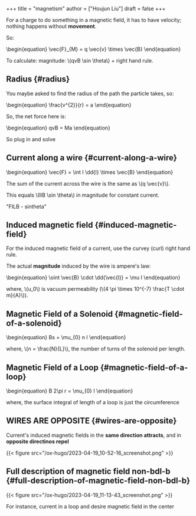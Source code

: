 +++
title = "magnetism"
author = ["Houjun Liu"]
draft = false
+++

For a charge to do something in a magnetic field, it has to have velocity; nothing happens without **movement**.

So:

\begin{equation}
\vec{F}\_{M} = q \vec{v} \times \vec{B}
\end{equation}

To calculate: magnitude: \\(qvB \sin \theta\\) + right hand rule.


## Radius {#radius}

You maybe asked to find the radius of the path the particle takes, so:

\begin{equation}
\frac{v^{2}}{r} = a
\end{equation}

So, the net force here is:

\begin{equation}
qvB = Ma
\end{equation}

So plug in and solve


## Current along a wire {#current-along-a-wire}

\begin{equation}
\vec{F} = \int I \dd{l} \times \vec{B}
\end{equation}

The sum of the current across the wire is the same as \\(q \vec{v}\\).

This equals \\(IlB \sin \theta\\) in magnitude for constant current.

"FILB - sintheta"


## Induced magnetic field {#induced-magnetic-field}

For the induced magnetic field of a current, use the curvey (curl) right hand rule.

The actual **magnitude** induced by the wire is ampere's law:

\begin{equation}
\oint \vec{B} \cdot \dd{\vec{l}} = \mu I
\end{equation}

where, \\(u\_0\\) is vacuum permeability (\\(4 \pi \times 10^{-7} \frac{T \cdot m}{A}\\)).


## Magnetic Field of a Solenoid {#magnetic-field-of-a-solenoid}

\begin{equation}
Bs = \mu\_{0} n I
\end{equation}

where, \\(n = \frac{N}{L}\\), the number of turns of the solenoid per length.


## Magnetic Field of a Loop {#magnetic-field-of-a-loop}

\begin{equation}
B 2\pi r = \mu\_{0} I
\end{equation}

where, the surface integral of length of a loop is just the circumference


## WIRES ARE OPPOSITE {#wires-are-opposite}

Current's induced magnetic fields in the **same direction attracts**, and in **opposite directinos repel**

{{< figure src="/ox-hugo/2023-04-19_10-52-16_screenshot.png" >}}


## Full description of magnetic field non-bdl-b {#full-description-of-magnetic-field-non-bdl-b}

{{< figure src="/ox-hugo/2023-04-19_11-13-43_screenshot.png" >}}

For instance, current in a loop and desire magnetic field in the center

